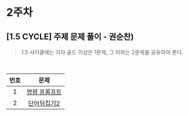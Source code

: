 # 2주차

## [1.5 CYCLE] 주제 문제 풀이 - 권순찬)
> 1.5 사이클에는 각자 골드 이상은 1문제, 그 이하는 2문제를 공유하여 푼다.

<br>

|번호|문제|
|:---:|:---:|
|1|[명령 프롬프트](https://www.acmicpc.net/problem/7569) |
|2|[단어뒤집기2](https://www.acmicpc.net/problem/17413) |
